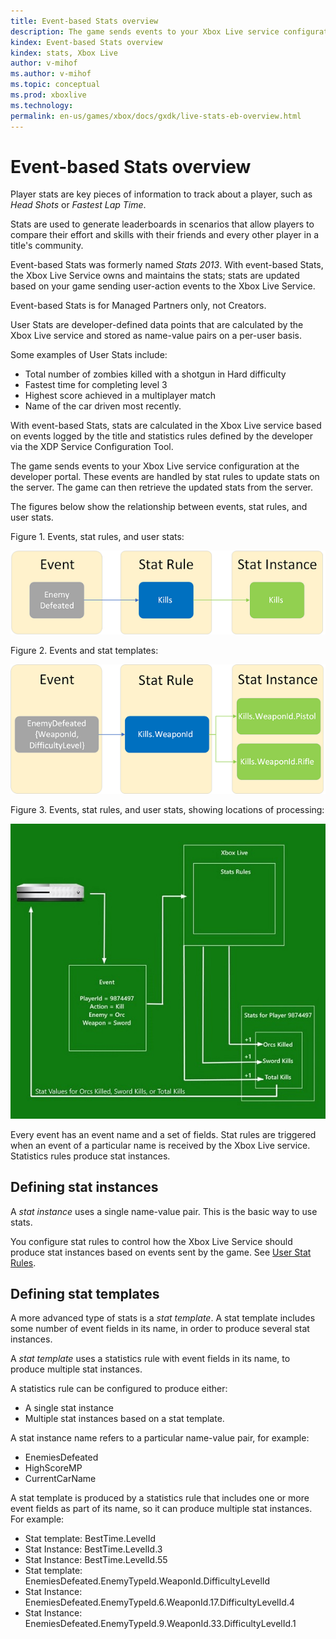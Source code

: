 ```yaml
---
title: Event-based Stats overview
description: The game sends events to your Xbox Live service configuration at the developer portal. These events are handled by stat rules to update stats on the server. The game can then retrieve the updated stats from the server.
kindex: Event-based Stats overview
kindex: stats, Xbox Live
author: v-mihof
ms.author: v-mihof
ms.topic: conceptual
ms.prod: xboxlive
ms.technology: 
permalink: en-us/games/xbox/docs/gxdk/live-stats-eb-overview.html
---
```


# Event-based Stats overview

<!-- these 4 sentences are from public docs, were the file player-stats-2013.md, and were linked at bottom to old secure docs portal: -->

Player stats are key pieces of information to track about a player, such as *Head Shots* or *Fastest Lap Time*.

Stats are used to generate leaderboards in scenarios that allow players to compare their effort and skills with their friends and every other player in a title's community.

Event-based Stats was formerly named _Stats 2013_.
With event-based Stats, the Xbox Live Service owns and maintains the stats; stats are updated based on your game sending user-action events to the Xbox Live Service.

Event-based Stats is for Managed Partners only, not Creators.

<!-- See [User Stats for Data Platform 2013](https://developer.microsoft.com/games/xbox/docs/xdk/user-stats).
This is an external link, to the "Xbox One XDK" documentation. -->

<!-- the remainder of this article is from old secure portal article "User Stats for Data Platform 2013" (the old link above): -->

User Stats are developer-defined data points that are calculated by the Xbox Live service and stored as name-value pairs on a per-user basis.

Some examples of User Stats include:
* Total number of zombies killed with a shotgun in Hard difficulty
* Fastest time for completing level 3
* Highest score achieved in a multiplayer match
* Name of the car driven most recently.

<!-- probably old: "the XDP Service Configuration Tool" -->

With event-based Stats, stats are calculated in the Xbox Live service based on events logged by the title and statistics rules defined by the developer via the XDP Service Configuration Tool.

The game sends events to your Xbox Live service configuration at the developer portal. These events are handled by stat rules to update stats on the server. The game can then retrieve the updated stats from the server.
<!-- added new sentence above -->

The figures below show the relationship between events, stat rules, and user stats.

Figure 1. Events, stat rules, and user stats:

![Events and user statistics](live-stats-eb-overview-images/events-and-user-stats2.png)

Figure 2. Events and stat templates:

![Events and stat templates](live-stats-eb-overview-images/stat-templates.png)

Figure 3. Events, stat rules, and user stats, showing locations of processing:

![Rules, events, and stats, showing locations](live-stats-eb-overview-images/stats2013diagram.jpg)

Every event has an event name and a set of fields.
Stat rules are triggered when an event of a particular name is received by the Xbox Live service.
Statistics rules produce stat instances.


## Defining stat instances

A _stat instance_ uses a single name-value pair.
This is the basic way to use stats.

You configure stat rules to control how the Xbox Live Service should produce stat instances based on events sent by the game.
See [User Stat Rules](config/live-user-stat-rules.md).


## Defining stat templates

A more advanced type of stats is a _stat template_.
A stat template includes some number of event fields in its name, in order to produce several stat instances.

A _stat template_ uses a statistics rule with event fields in its name, to produce multiple stat instances.

A statistics rule can be configured to produce either:
* A single stat instance
* Multiple stat instances based on a stat template.

A stat instance name refers to a particular name-value pair, for example:
* EnemiesDefeated
* HighScoreMP
* CurrentCarName

A stat template is produced by a statistics rule that includes one or more event fields as part of its name, so it can produce multiple stat instances.
For example:
* Stat template: BestTime.LevelId
* Stat Instance: BestTime.LevelId.3
* Stat Instance: BestTime.LevelId.55
* Stat template: EnemiesDefeated.EnemyTypeId.WeaponId.DifficultyLevelId
* Stat Instance: EnemiesDefeated.EnemyTypeId.6.WeaponId.17.DifficultyLevelId.4
* Stat Instance: EnemiesDefeated.EnemyTypeId.9.WeaponId.33.DifficultyLevelId.1
